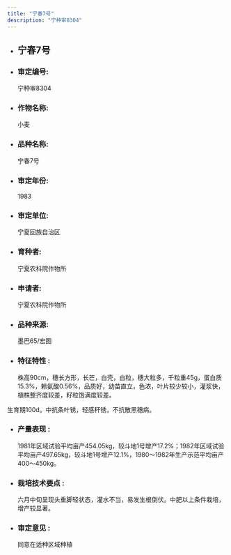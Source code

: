 ```yaml
---
title: "宁春7号"
description: "宁种审8304"
---
```

* ## 宁春7号
* ###  审定编号:  
   宁种审8304

*  ### 作物名称:  
   小麦

*   ###  品种名称: 
    宁春7号

*   ### 审定年份: 
    1983

*   ### 审定单位:  
    宁夏回族自治区

*   ### 育种者:  
    宁夏农科院作物所

*   ### 申请者:  
    宁夏农科院作物所

*   ### 品种来源:  
    墨巴65/宏图

*   ### 特征特性 : 
    株高90cm，穗长方形，长芒，白壳，白粒，穗大粒多，千粒重45g，蛋白质15.3%，赖氨酸0.56%，品质好，幼苗直立，色浓，叶片较少较小，灌浆快，植株整齐度较差，籽粒饱满度较差。
生育期100d。中抗条叶锈，轻感秆锈，不抗散黑穗病。


*   ### 产量表现 : 
    1981年区域试验平均亩产454.05kg，较斗地1号增产17.2%；1982年区域试验平均亩产497.65kg，较斗地1号增产12.1%，1980～1982年生产示范平均亩产400～450kg。

*   ### 栽培技术要点 : 
    六月中旬呈现头重脚轻状态，灌水不当，易发生根倒伏。中肥以上条件栽培，增产较显著。

*   ### 审定意见 : 
    同意在适种区域种植
